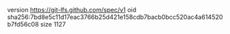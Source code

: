 version https://git-lfs.github.com/spec/v1
oid sha256:7bd8e5c11d17eac3766b25d421e158cdb7bacb0bcc520ac4a614520b7fd56c08
size 1127
